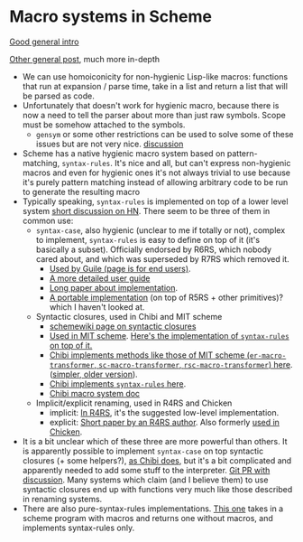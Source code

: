 # Macro systems in Scheme

[Good general intro](http://community.schemewiki.org/?scheme-faq-macros)

[Other general post](http://lambda-the-ultimate.org/node/2753), much more in-depth

* We can use homoiconicity for non-hygienic Lisp-like macros: functions that run at expansion / parse time, take in a list and return a list that will be parsed as code.
* Unfortunately that doesn't work for hygienic macro, because there is now a need to tell the parser about more than just raw symbols. Scope must be somehow attached to the symbols.
  * `gensym` or some other restrictions can be used to solve some of these issues but are not very nice. [discussion](http://community.schemewiki.org/?hygiene-versus-gensym)
* Scheme has a native hygienic macro system based on pattern-matching, `syntax-rules`. It's nice and all, but can't express non-hygienic macros and even for hygienic ones it's not always trivial to use because it's purely pattern matching instead of allowing arbitrary code to be run to generate the resulting macro
* Typically speaking, `syntax-rules` is implemented on top of a lower level system [short discussion on HN](https://news.ycombinator.com/item?id=18555658). There seem to be three of them in common use:
  * `syntax-case`, also hygienic (unclear to me if totally or not), complex to implement, `syntax-rules` is easy to define on top of it (it's basically a subset). Officially endorsed by R6RS, which nobody cared about, and which was superseded by R7RS which removed it.
     * [Used by Guile (page is for end users)](https://www.gnu.org/software/guile/manual/html_node/Syntax-Case.html#Syntax-Case).
     * [A more detailed user guide](https://cs.indiana.edu/~dyb/pubs/tr356.pdf)
     * [Long paper about implementation](https://cs.indiana.edu/~dyb/pubs/LaSC-5-4-pp295-326.pdf).
     * [A portable implementation](https://web.archive.org/web/20091021061917/http://ikarus-scheme.org/r6rs-libraries/) (on top of R5RS + other primitives)? which I haven't looked at.
  * Syntactic closures, used in Chibi and MIT scheme
     * [schemewiki page on syntactic closures](http://community.schemewiki.org/?syntactic-closures) 
     * [Used in MIT scheme](https://www.gnu.org/software/mit-scheme/documentation/mit-scheme-ref/Syntactic-Closures.html#Syntactic-Closures). [Here's the implementation of `syntax-rules` on top of it.](https://git.savannah.gnu.org/cgit/mit-scheme.git/tree/src/runtime/syntax-rules.scm)
     * [Chibi implements methods like those of MIT scheme (`er-macro-transformer`, `sc-macro-transformer`, `rsc-macro-transformer`) here](https://github.com/ashinn/chibi-scheme/blob/master/lib/init-7.scm#L147). ([simpler, older version](https://github.com/ashinn/chibi-scheme/blob/2922ed591d1c0dc3be7a92e211ac7b18aa12edcc/lib/init-7.scm#L100)).
     * [Chibi implements `syntax-rules` here](https://github.com/ashinn/chibi-scheme/blob/master/lib/init-7.scm#L863).
     * [Chibi macro system doc](http://synthcode.com/scheme/chibi/#h3_MacroSystem)
  * Implicit/explicit renaming, used in R4RS and Chicken
     * implicit: [In R4RS](https://people.csail.mit.edu/jaffer/r4rs_12.html#SEC77), it's the suggested low-level implementation.
     * explicit: [Short paper by an R4RS author](https://3e8.org/pub/scheme/doc/lisp-pointers/v4i4/p25-clinger.pdf). Also formerly [used in Chicken](https://wiki.call-cc.org/man/4/Macros).
* It is a bit unclear which of these three are more powerful than others. It is apparently possible to implement `syntax-case` on top syntactic closures (+ some helpers?), [as Chibi does](https://github.com/ashinn/chibi-scheme/blob/master/lib/chibi/syntax-case.scm), but it's a bit complicated and apparently needed to add some stuff to the interpreter. [Git PR with discussion](https://github.com/ashinn/chibi-scheme/pull/496). Many systems which claim (and I believe them) to use syntactic closures end up with functions very much like those described in renaming systems.
* There are also pure-syntax-rules implementations. [This one](https://web.archive.org/web/20171216165612/petrofsky.org/src/alexpander.scm) takes in a scheme program with macros and returns one without macros, and implements syntax-rules only.